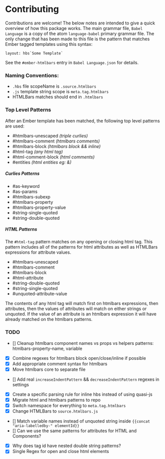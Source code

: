 # Contributing

Contributions are welcome! The below notes are intended to give a quick overview of how this package works.
The main grammar file, `Babel Language` is a copy of the atom `language-babel` primary grammar file. The only change that has been made to this file is the pattern that matches Ember tagged templates using this syntax:

``layout: hbs`Some Template` ``

See the `#ember-htmlbars` entry in `Babel Language.json` for details.

### Naming Conventions:

- `.hbs` file scopeName is `.source.htmlbars`
- `.js` template string scope is `meta.tag.htmlbars`
- HTMLBars matches should end in `.htmlbars`

### Top Level Patterns

After an Ember template has been matched, the following top level patterns are used:

- #htmlbars-unescaped _(triple curlies)_
- #htmlbars-comment _(htmlbars comments)_
- #htmlbars-block _(htmlbars block && inline)_
- #html-tag _(any html tag)_
- #html-comment-block _(html comments)_
- #entities _(html entities eg: &amp;)_

##### Curlies Patterns

- #as-keyword
- #as-params
- #htmlbars-subexp
- #htmlbars-property
- #htmlbars-property-value
- #string-single-quoted
- #string-double-quoted


##### HTML Patterns
The `#html-tag` pattern matches on any opening or closing html tag. This pattern
includes all of the patterns for html attributes as well as HTMLBars expressions
for attribute values.

- #htmlbars-unescaped
- #htmlbars-comment
- #htmlbars-block
- #html-attribute
- #string-double-quoted
- #string-single-quoted
- #unquoted-attribute-value

The contents of any html tag will match first on htmlbars expressions, then
attributes, then the values of attributes will match on either strings or
unquoted. If the value of an attribute is an htmlbars expression it will have
already matched on the htmlbars patterns.

### TODO
- [] Cleanup htmlbars component names vs props vs helpers patterns: htmlbars-property-name, variable
- [x] Combine regexes for htmlbars block open/close/inline if possible
- [x] Add appropriate comment syntax for htmlbars
- [x] Move htmlbars core to separate file
- [] Add real `increaseIndentPattern` && `decreaseIndentPattern` regexes in settings
- [x] Create a specific parsing rule for inline hbs instead of using quasi-js
- [x] Migrate html and htmlbars patterns to repo
- [x] Switch namespace for everything to `meta.tag.htmlbars`
- [x] Change HTMLBars to `source.htmlbars.js`
- [] Match variable names instead of unquoted string inside `{{concat "aria-labelledby-" elementId}}`
- [] Can we use the same patterns for attributes for HTML and Components?
- [x] Why does tag id have nested double string patterns?
- [x] Single Regex for open and close html elements
